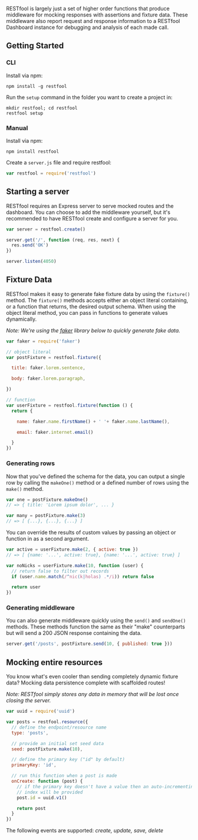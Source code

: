 RESTfool is largely just a set of higher order functions that produce middleware for mocking responses with assertions and fixture data.  These middleware also report request and response information to a RESTfool Dashboard instance for debugging and analysis of each made call.

## Getting Started

### CLI

Install via npm:

```
npm install -g restfool
```

Run the `setup` command in the folder you want to create a project in:

```
mkdir restfool; cd restfool
restfool setup
```

### Manual

Install via npm:

```
npm install restfool
```

Create a `server.js` file and require restfool:

```javascript
var restfool = require('restfool')
```

## Starting a server

RESTfool requires an Express server to serve mocked routes and the dashboard.  You can choose to add the middleware yourself, but it's recommended to have RESTfool create and configure a server for you.

```javascript
var server = restfool.create()

server.get('/', function (req, res, next) {
  res.send('OK')
})

server.listen(4050)
```

## Fixture Data

RESTfool makes it easy to generate fake fixture data by using the `fixture()` method.  The `fixture()` methods accepts either an object literal containing, or a function that returns, the desired output schema.  When using the object literal method, you can pass in functions to generate values dynamically.

_Note: We're using the [faker](https://www.npmjs.com/package/faker) library below to quickly generate fake data._

```javascript
var faker = require('faker')

// object literal
var postFixture = restfool.fixture({

  title: faker.lorem.sentence,

  body: faker.lorem.paragraph,

})

// function
var userFixture = restfool.fixture(function () {
  return {

    name: faker.name.firstName() + ' '+ faker.name.lastName(),

    email: faker.internet.email()

  }
})
```

### Generating rows

Now that you've defined the schema for the data, you can output a single row by calling the `makeOne()` method or a defined number of rows using the `make()` method.

```javascript
var one = postFixture.makeOne()
// => { title: 'Lorem ipsum dolor', ... }

var many = postFixture.make(3)
// => [ {...}, {...}, {...} ]
```

You can override the results of custom values by passing an object or function in as a second argument.

```javascript
var active = userFixture.make(2, { active: true })
// => [ {name: '...', active: true}, {name: '...', active: true} ]

var noNicks = userFixture.make(10, function (user) {
  // return false to filter out records
  if (user.name.match(/^nic(k|holas) .*/i)) return false

  return user
})
```

### Generating middleware

You can also generate middleware quickly using the `send()` and `sendOne()` methods.  These methods function the same as their "make" counterparts but will send a 200 JSON response containing the data.

```javascript
server.get('/posts', postFixture.send(10, { published: true }))
```

## Mocking entire resources

You know what's even cooler than sending completely dynamic fixture data?  Mocking data persistence complete with scaffolded routes!

_Note: RESTfool simply stores any data in memory that will be lost once closing the server._

```javascript
var uuid = require('uuid')

var posts = restfool.resource({
  // define the endpoint/resource name
  type: 'posts',

  // provide an initial set seed data
  seed: postFixture.make(10),

  // define the primary key ("id" by default)
  primaryKey: 'id',

  // run this function when a post is made
  onCreate: function (post) {
    // if the primary key doesn't have a value then an auto-incrementing
    // index will be provided
    post.id = uuid.v1()

    return post
  }
})
```

The following events are supported: _create, update, save, delete_
